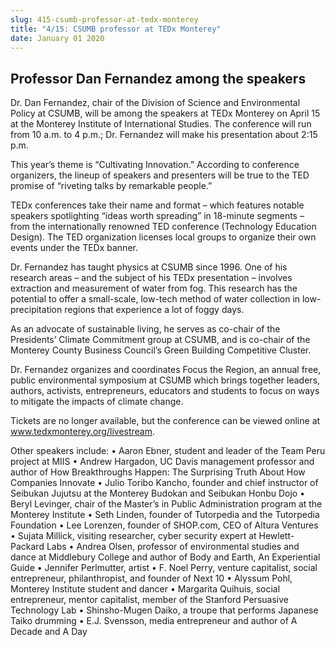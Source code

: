 ```yaml
---
slug: 415-csumb-professor-at-tedx-monterey
title: "4/15: CSUMB professor at TEDx Monterey"
date: January 01 2020
---
```


 
<h2>Professor Dan Fernandez among the speakers</h2>
<p>
  Dr. Dan Fernandez, chair of the Division of Science and Environmental Policy
  at CSUMB, will be among the speakers at TEDx Monterey on April 15 at the
  Monterey Institute of International Studies. The conference will run from 10
  a.m. to 4 p.m.; Dr. Fernandez will make his presentation about 2:15 p.m.
</p>
<p>
  This year’s theme is “Cultivating Innovation.” According to conference
  organizers, the lineup of speakers and presenters will be true to the TED
  promise of “riveting talks by remarkable people.”
</p>
<p>
  TEDx conferences take their name and format – which features notable speakers
  spotlighting “ideas worth spreading” in 18-minute segments – from the
  internationally renowned TED conference (Technology Education Design). The TED
  organization licenses local groups to organize their own events under the TEDx
  banner.
</p>
<p>
  Dr. Fernandez has taught physics at CSUMB since 1996. One of his research
  areas – and the subject of his TEDx presentation – involves extraction and
  measurement of water from fog. This research has the potential to offer a
  small-scale, low-tech method of water collection in low-precipitation regions
  that experience a lot of foggy days.
</p>
<p>
  As an advocate of sustainable living, he serves as co-chair of the Presidents’
  Climate Commitment group at CSUMB, and is co-chair of the Monterey County
  Business Council’s Green Building Competitive Cluster.
</p>
<p>
  Dr. Fernandez organizes and coordinates Focus the Region, an annual free,
  public environmental symposium at CSUMB which brings together leaders,
  authors, activists, entrepreneurs, educators and students to focus on ways to
  mitigate the impacts of climate change.
</p>
<p>
  Tickets are no longer available, but the conference can be viewed online at
  <a
    href="https://www.tedxmonterey.org/livestream"
    title="www.tedxmonterey.org/livestream"
    >www.tedxmonterey.org/livestream</a
  >.
</p>
<p>
  Other speakers include: • Aaron Ebner, student and leader of the Team Peru
  project at MIIS • Andrew Hargadon, UC Davis management professor and author of
  How Breakthroughs Happen: The Surprising Truth About How Companies Innovate •
  Julio Toribo Kancho, founder and chief instructor of Seibukan Jujutsu at the
  Monterey Budokan and Seibukan Honbu Dojo • Beryl Levinger, chair of the
  Master’s in Public Administration program at the Monterey Institute • Seth
  Linden, founder of Tutorpedia and the Tutorpedia Foundation • Lee Lorenzen,
  founder of SHOP.com, CEO of Altura Ventures • Sujata Millick, visiting
  researcher, cyber security expert at Hewlett-Packard Labs • Andrea Olsen,
  professor of environmental studies and dance at Middlebury College and author
  of Body and Earth, An Experiential Guide • Jennifer Perlmutter, artist • F.
  Noel Perry, venture capitalist, social entrepreneur, philanthropist, and
  founder of Next 10 • Alyssum Pohl, Monterey Institute student and dancer •
  Margarita Quihuis, social entrepreneur, mentor capitalist, member of the
  Stanford Persuasive Technology Lab • Shinsho-Mugen Daiko, a troupe that
  performs Japanese Taiko drumming • E.J. Svensson, media entrepreneur and
  author of A Decade and A Day
</p>
 
